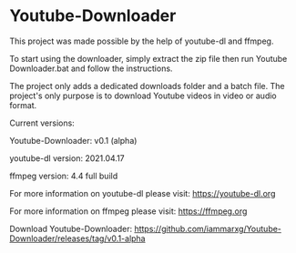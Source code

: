 # Youtube-Downloader
This project was made possible by the help of youtube-dl and ffmpeg.

To start using the downloader, simply extract the zip file then run Youtube Downloader.bat and follow the instructions.

The project only adds a dedicated downloads folder and a batch file.
The project's only purpose is to download Youtube videos in video or audio format.

Current versions:

Youtube-Downloader: v0.1 (alpha)

youtube-dl version: 2021.04.17

ffmpeg version: 4.4 full build



For more information on youtube-dl please visit: https://youtube-dl.org

For more information on ffmpeg please visit: https://ffmpeg.org

Download Youtube-Downloader: https://github.com/iammarxg/Youtube-Downloader/releases/tag/v0.1-alpha
